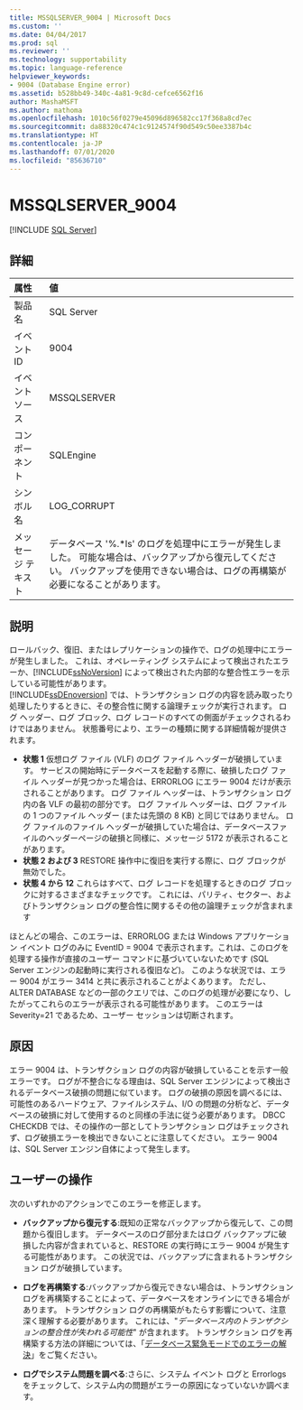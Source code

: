 ```yaml
---
title: MSSQLSERVER_9004 | Microsoft Docs
ms.custom: ''
ms.date: 04/04/2017
ms.prod: sql
ms.reviewer: ''
ms.technology: supportability
ms.topic: language-reference
helpviewer_keywords:
- 9004 (Database Engine error)
ms.assetid: b528bb49-340c-4a81-9c8d-cefce6562f16
author: MashaMSFT
ms.author: mathoma
ms.openlocfilehash: 1010c56f0279e45096d896582cc17f368a8cd7ec
ms.sourcegitcommit: da88320c474c1c9124574f90d549c50ee3387b4c
ms.translationtype: HT
ms.contentlocale: ja-JP
ms.lasthandoff: 07/01/2020
ms.locfileid: "85636710"
---
```

# <a name="mssqlserver_9004"></a>MSSQLSERVER_9004
 [!INCLUDE [SQL Server](../../includes/applies-to-version/sqlserver.md)]
  
## <a name="details"></a>詳細  
  
| 属性 | 値 |  
| :-------- | :---- |  
|製品名|SQL Server|  
|イベント ID|9004|  
|イベント ソース|MSSQLSERVER|  
|コンポーネント|SQLEngine|  
|シンボル名|LOG_CORRUPT|  
|メッセージ テキスト|データベース '%.*ls' のログを処理中にエラーが発生しました。  可能な場合は、バックアップから復元してください。 バックアップを使用できない場合は、ログの再構築が必要になることがあります。|  
  
## <a name="explanation"></a>説明  
ロールバック、復旧、またはレプリケーションの操作で、ログの処理中にエラーが発生しました。 これは、オペレーティング システムによって検出されたエラーか、[!INCLUDE[ssNoVersion](../../includes/ssnoversion-md.md)] によって検出された内部的な整合性エラーを示している可能性があります。  
[!INCLUDE[ssDEnoversion](../../includes/ssdenoversion-md.md)] では、トランザクション ログの内容を読み取ったり処理したりするときに、その整合性に関する論理チェックが実行されます。 ログ ヘッダー、ログ ブロック、ログ レコードのすべての側面がチェックされるわけではありません。 状態番号により、エラーの種類に関する詳細情報が提供されます。

 - **状態 1** 仮想ログ ファイル (VLF) のログ ファイル ヘッダーが破損しています。  サービスの開始時にデータベースを起動する際に、破損したログ ファイル ヘッダーが見つかった場合は、ERRORLOG にエラー 9004 だけが表示されることがあります。 ログ ファイル ヘッダーは、トランザクション ログ内の各 VLF の最初の部分です。 ログ ファイル ヘッダーは、ログ ファイルの 1 つのファイル ヘッダー (または先頭の 8 KB) と同じではありません。 ログ ファイルのファイル ヘッダーが破損していた場合は、データベースファイルのヘッダーページの破損と同様に、メッセージ 5172 が表示されることがあります。
 - **状態 2 および 3** RESTORE 操作中に復旧を実行する際に、ログ ブロックが無効でした。
 - **状態 4 から 12** これらはすべて、ログ レコードを処理するときのログ ブロックに対するさまざまなチェックです。 これには、パリティ、セクター、およびトランザクション ログの整合性に関するその他の論理チェックが含まれます

ほとんどの場合、このエラーは、ERRORLOG または Windows アプリケーション イベント ログのみに EventID = 9004 で表示されます。これは、このログを処理する操作が直接のユーザー コマンドに基づいていないためです (SQL Server エンジンの起動時に実行される復旧など)。 このような状況では、エラー 9004 がエラー 3414 と共に表示されることがよくあります。 ただし、ALTER DATABASE などの一部のクエリでは、このログの処理が必要になり、したがってこれらのエラーが表示される可能性があります。 このエラーは Severity=21 であるため、ユーザー セッションは切断されます。

## <a name="cause"></a>原因
エラー 9004 は、トランザクション ログの内容が破損していることを示す一般エラーです。 ログが不整合になる理由は、SQL Server エンジンによって検出されるデータベース破損の問題に似ています。 ログの破損の原因を調べるには、可能性のあるハードウェア、ファイルシステム、I/O の問題の分析など、データベースの破損に対して使用するのと同様の手法に従う必要があります。 DBCC CHECKDB では、その操作の一部としてトランザクション ログはチェックされず、ログ破損エラーを検出できないことに注意してください。 エラー 9004 は、SQL Server エンジン自体によって発生します。

## <a name="user-action"></a>ユーザーの操作  
次のいずれかのアクションでこのエラーを修正します。  
  
-   **バックアップから復元する**:既知の正常なバックアップから復元して、この問題から復旧します。 データベースのログ部分またはログ バックアップに破損した内容が含まれていると、RESTORE の実行時にエラー 9004 が発生する可能性があります。 この状況では、バックアップに含まれるトランザクション ログが破損しています。
  
-   **ログを再構築する**:バックアップから復元できない場合は、トランザクション ログを再構築することによって、データベースをオンラインにできる場合があります。 トランザクション ログの再構築がもたらす影響について、注意深く理解する必要があります。 これには、"*データベース内のトランザクションの整合性が失われる可能性*" が含まれます。 トランザクション ログを再構築する方法の詳細については、「[データベース緊急モードでのエラーの解決](../../t-sql/database-console-commands/dbcc-checkdb-transact-sql.md#resolving-errors-in-database-emergency-mode)」をご覧ください。
  
-   **ログでシステム問題を調べる**:さらに、システム イベント ログと Errorlogs をチェックして、システム内の問題がエラーの原因になっていないか調べます。  
  
